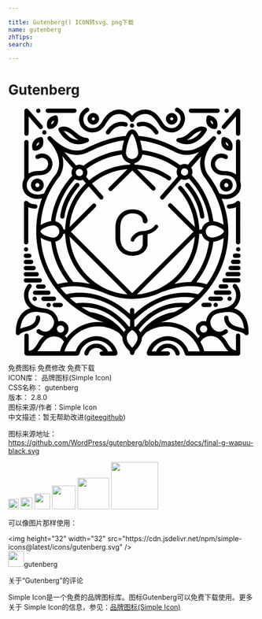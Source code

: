 ```yaml
---

title: Gutenberg() ICON转svg、png下载
name: gutenberg
zhTips: 
search: 

---
```


# Gutenberg  <small style="font-size: 60%;font-weight: 100"></small>

<div id="svg" class="svg-wrap">
<svg role="img" viewBox="0 0 24 24" xmlns="http://www.w3.org/2000/svg"><title>Gutenberg icon</title><path d="M14.439,11.358c-0.084-0.057-0.199-0.034-0.256,0.051c-0.334,0.503-1.043,0.53-1.08,0.53 c-0.007,0-0.01,0-0.017,0c-0.874,0-1.208,0.746-1.221,0.776c-0.04,0.094,0.003,0.202,0.094,0.243 c0.024,0.01,0.051,0.017,0.074,0.017c0.071,0,0.138-0.04,0.169-0.111c0.003-0.007,0.233-0.52,0.823-0.553v0.955 c-0.024,0.206-0.121,0.368-0.294,0.489c-0.179,0.125-0.418,0.189-0.712,0.189c-0.351,0-0.638-0.121-0.85-0.361 c-0.216-0.24-0.324-0.58-0.324-1.019l0.003-1.053c0.017-0.388,0.121-0.695,0.321-0.914c0.216-0.24,0.499-0.361,0.85-0.361 c0.294,0,0.533,0.064,0.712,0.189c0.179,0.125,0.28,0.297,0.297,0.52l0,0c0,0.007,0,0.017,0,0.024c0,0.128,0.105,0.233,0.233,0.233 c0.128,0,0.233-0.105,0.233-0.233c0-0.007,0-0.017,0-0.024l0,0c-0.034-0.334-0.186-0.597-0.459-0.796 C12.762,9.948,12.422,9.85,12.01,9.85c-0.489,0-0.884,0.162-1.184,0.482c-0.283,0.3-0.432,0.695-0.449,1.181l0,0l0,0 c0,0.034-0.003,0.067-0.003,0.101l0.003,0.948h-0.003c0,0.536,0.152,0.965,0.452,1.285s0.695,0.482,1.184,0.482 c0.412,0,0.752-0.098,1.026-0.297c0.25-0.182,0.398-0.422,0.449-0.719l0.01-1.059c0.307-0.074,0.725-0.243,0.989-0.641 C14.55,11.53,14.527,11.415,14.439,11.358z M17.688,0.511h2.588c0.115,0,0.209-0.094,0.209-0.209s-0.094-0.209-0.209-0.209h-2.588 c-0.115,0-0.209,0.094-0.209,0.209S17.573,0.511,17.688,0.511z M3.825,0.511h2.588c0.115,0,0.209-0.094,0.209-0.209 S6.527,0.093,6.413,0.093H3.825c-0.115,0-0.209,0.094-0.209,0.209S3.707,0.511,3.825,0.511z M20.408,2.191 c0.116,0,0.209,0.094,0.209,0.209c0,0.116-0.094,0.209-0.209,0.209c-0.116,0-0.209-0.094-0.209-0.209 C20.198,2.285,20.292,2.191,20.408,2.191z M11.99,1.533c0.116,0,0.209,0.094,0.209,0.209s-0.094,0.209-0.209,0.209 s-0.209-0.094-0.209-0.209S11.874,1.533,11.99,1.533z M8.11,2.404c0.003,0,0.007,0,0.01,0c0.786,0,1.137-0.493,1.404-0.951 c0.088-0.152,0.412-0.658,0.87-0.789c0.567-0.165,1.171,0.098,1.407,0.614c0.034,0.074,0.108,0.118,0.182,0.121 c0.003,0,0.007,0,0.01,0c0.003,0,0.007,0,0.013,0c0.074-0.003,0.148-0.047,0.182-0.121c0.236-0.516,0.84-0.779,1.407-0.614 c0.459,0.135,0.783,0.638,0.87,0.789c0.267,0.462,0.617,0.951,1.414,0.951l0,0c0.479,0,1.046-0.358,1.204-1.043 c0.132-0.567-0.111-1.08-0.641-1.339c-0.105-0.051-0.229-0.01-0.28,0.094c-0.051,0.105-0.01,0.229,0.094,0.28 c0.503,0.25,0.459,0.692,0.418,0.87c-0.081,0.351-0.391,0.722-0.8,0.722c-0.523,0-0.773-0.263-1.053-0.746 c-0.138-0.236-0.523-0.81-1.113-0.982c-0.644-0.189-1.326,0.037-1.717,0.533c-0.391-0.496-1.073-0.722-1.717-0.533 c-0.59,0.172-0.975,0.746-1.113,0.982c-0.28,0.482-0.53,0.746-1.043,0.746c-0.003,0-0.007,0-0.007,0 c-0.445-0.003-0.729-0.314-0.81-0.621c-0.04-0.145-0.125-0.641,0.442-0.978c0.098-0.057,0.132-0.186,0.071-0.287 C7.755,0.005,7.631-0.029,7.529,0.032C6.878,0.42,6.777,1.034,6.898,1.479C7.047,2.029,7.536,2.4,8.11,2.404z M11.996,22.1H12l0,0 H11.996z M3.498,2.191c0.116,0,0.209,0.094,0.209,0.209c0,0.116-0.094,0.209-0.209,0.209S3.288,2.516,3.288,2.4 C3.288,2.285,3.382,2.191,3.498,2.191z M2.911,0.096c0.116,0,0.209,0.094,0.209,0.209S3.026,0.514,2.911,0.514 S2.701,0.421,2.701,0.305S2.795,0.096,2.911,0.096z M21.15,0.096c0.116,0,0.209,0.094,0.209,0.209s-0.094,0.209-0.209,0.209 s-0.209-0.094-0.209-0.209S21.034,0.096,21.15,0.096z M22.27,13.5c0.116,0,0.209,0.094,0.209,0.209 c0,0.116-0.094,0.209-0.209,0.209c-0.116,0-0.209-0.094-0.209-0.209C22.061,13.594,22.154,13.5,22.27,13.5z M21.43,18.285 c0.116,0,0.209,0.094,0.209,0.209c0,0.116-0.094,0.209-0.209,0.209s-0.209-0.094-0.209-0.209 C21.221,18.378,21.314,18.285,21.43,18.285z M20.087,18.882c0.116,0,0.209,0.094,0.209,0.209c0,0.116-0.094,0.209-0.209,0.209 c-0.116,0-0.209-0.094-0.209-0.209C19.878,18.975,19.972,18.882,20.087,18.882z M7.674,1.088c0,0.31,0.253,0.563,0.563,0.563 c0.31,0,0.563-0.253,0.563-0.563S8.548,0.524,8.238,0.524C7.928,0.521,7.674,0.774,7.674,1.088z M8.238,0.939 c0.081,0,0.148,0.067,0.148,0.148c0,0.081-0.067,0.148-0.148,0.148c-0.081,0-0.148-0.067-0.148-0.148 C8.089,1.007,8.157,0.939,8.238,0.939z M15.829,1.651c0.31,0,0.563-0.253,0.563-0.563s-0.253-0.563-0.563-0.563 c-0.31,0-0.563,0.253-0.563,0.563S15.519,1.651,15.829,1.651z M15.829,0.939c0.081,0,0.148,0.067,0.148,0.148 c0,0.081-0.067,0.148-0.148,0.148s-0.148-0.067-0.148-0.148C15.681,1.007,15.748,0.939,15.829,0.939z M12.56,1.439 c-0.108,0.04-0.162,0.159-0.121,0.267c0.04,0.108,0.159,0.162,0.267,0.125c0.034-0.013,0.843-0.283,1.464,0.682 c0.04,0.061,0.108,0.094,0.175,0.094c0.037,0,0.078-0.01,0.111-0.034c0.098-0.061,0.125-0.192,0.064-0.287 C13.872,1.284,12.955,1.294,12.56,1.439z M11.433,1.439c-0.03-0.01-0.307-0.108-0.685-0.051c-0.351,0.051-0.854,0.25-1.272,0.901 C9.415,2.387,9.442,2.515,9.54,2.576c0.034,0.024,0.074,0.034,0.111,0.034c0.067,0,0.135-0.034,0.175-0.094 c0.617-0.965,1.427-0.695,1.464-0.682c0.108,0.04,0.226-0.017,0.267-0.125C11.598,1.601,11.541,1.479,11.433,1.439z M21.032,2.009 l1.016-1.154v1.663c0,0.115,0.094,0.209,0.209,0.209s0.209-0.094,0.209-0.209V0.305c0-0.088-0.054-0.165-0.135-0.196 s-0.172-0.007-0.229,0.057l-1.38,1.569c-0.078,0.088-0.067,0.219,0.02,0.294C20.823,2.107,20.954,2.097,21.032,2.009z M1.767,2.731 c0.115,0,0.209-0.094,0.209-0.209V0.858l1.016,1.154C3.069,2.1,3.201,2.107,3.285,2.033c0.088-0.078,0.094-0.209,0.02-0.294 l-1.38-1.572C1.868,0.103,1.777,0.079,1.696,0.109C1.615,0.14,1.561,0.217,1.561,0.305v2.217C1.561,2.636,1.652,2.731,1.767,2.731z  M16.497,2.937c-0.098-0.007-0.189,0.061-0.213,0.155c-0.024,0.098,0.024,0.199,0.111,0.24c0.331,0.155,0.631,0.216,0.901,0.216 c0.516,0,0.928-0.226,1.215-0.462c0.459-0.378,0.695-0.854,0.705-0.874c0.047-0.098,0.013-0.216-0.081-0.27 c-0.213-0.125-0.58-0.202-1.14,0.138c-0.28,0.172-0.496,0.378-0.533,0.415C16.949,2.947,16.521,2.937,16.497,2.937z M17.742,2.805 c0.003-0.003,0.007-0.007,0.01-0.01c0.159-0.159,0.607-0.526,0.958-0.543c-0.101,0.145-0.253,0.341-0.459,0.513 c-0.304,0.25-0.628,0.371-0.972,0.364C17.422,3.055,17.58,2.947,17.742,2.805z M4.958,1.941C4.864,1.995,4.83,2.114,4.878,2.211 c0.01,0.02,0.246,0.496,0.705,0.874c0.287,0.236,0.695,0.462,1.215,0.462c0.273,0,0.574-0.061,0.901-0.216 c0.091-0.044,0.135-0.142,0.111-0.24C7.786,2.994,7.698,2.93,7.597,2.933c-0.017,0-0.449,0.013-0.962-0.439 C6.598,2.458,6.382,2.252,6.102,2.08C5.542,1.742,5.171,1.82,4.958,1.941z M6.355,2.805c0.159,0.142,0.317,0.246,0.462,0.324 c-0.729,0.007-1.211-0.55-1.431-0.877c0.351,0.017,0.8,0.385,0.958,0.543C6.349,2.798,6.352,2.802,6.355,2.805z M22.516,19.759 c-0.209-0.175-0.439-0.277-0.651-0.334c0.081-0.061,0.159-0.132,0.226-0.209c0.516-0.607,0.52-1.501,0.007-2.082 c-0.078-0.088-0.209-0.094-0.294-0.017c-0.088,0.078-0.094,0.209-0.017,0.294c0.375,0.425,0.368,1.083-0.013,1.535 c-0.31,0.364-0.901,0.452-1.076,0.472c-0.53,0.057-1.124,0.179-1.444,0.904c-0.051,0.111-0.081,0.236-0.088,0.371 c-0.074-0.024-0.155-0.037-0.236-0.037c-0.422,0-0.766,0.344-0.766,0.766c0,0.29,0.162,0.543,0.401,0.671 c-0.071,0.064-0.138,0.135-0.199,0.216c-0.709-0.955-1.842-1.555-3.09-1.555c-0.179,0-0.358,0.013-0.53,0.037 c1.026-0.314,1.98-0.803,2.851-1.451l0,0c1.124-0.84,2.058-1.937,2.699-3.168c0.675-1.296,1.016-2.696,1.016-4.153 c0-0.01,0-0.017,0-0.027c0-0.003,0-0.003,0-0.007s0-0.007,0-0.01c-0.007-1.184-0.27-2.25-0.644-3.168 c0.138,0.027,0.27,0.037,0.388,0.037c0.874,0,1.258-0.601,1.299-0.671l0,0c0.189-0.317,0.219-0.702,0.111-1.049 c0.003-0.01,0.003-0.024,0.003-0.037V3.284c0-0.115-0.094-0.209-0.209-0.209c-0.115,0-0.209,0.094-0.209,0.209v3.195 c-0.354-0.307-0.867-0.341-1.08-0.341c-0.412,0.003-0.668-0.061-0.857-0.385c-0.159-0.273-0.067-0.557,0.091-0.719 c0.199-0.202,0.482-0.229,0.759-0.078c0.101,0.054,0.229,0.02,0.283-0.081c0.054-0.101,0.02-0.229-0.081-0.283 c-0.439-0.243-0.931-0.182-1.258,0.148c-0.324,0.331-0.385,0.82-0.155,1.218c0.3,0.516,0.756,0.59,1.204,0.59 c0.007,0,0.01,0,0.017,0c0.135,0,0.57,0.02,0.82,0.256c0.324,0.307,0.408,0.789,0.196,1.147c0,0-0.003,0.003-0.003,0.007 c-0.017,0.03-0.418,0.712-1.538,0.354c-0.337-0.715-0.729-1.323-1.093-1.808L19.19,6.631l0.165-0.128l-0.067-0.088 c-0.719-1.204,0.111-2.487,0.543-3.03l0.243-0.277l0,0l0,0l0,0c0.074-0.088,0.067-0.219-0.02-0.294 c-0.084-0.071-0.206-0.067-0.283,0.01l0,0c-0.007,0.007-0.044,0.044-0.101,0.108c-0.375,0.381-1.839,1.731-3.259,1.026l-0.04-0.027 l-0.02-0.013c-1.272-0.685-2.527-1.08-3.725-1.181c-0.155-0.354-0.361-0.624-0.621-0.624c-0.263,0-0.469,0.273-0.628,0.634 c-1.677,0.074-3.762,1.157-3.85,1.201C6.099,4.668,4.628,3.311,4.253,2.93C4.196,2.866,4.155,2.829,4.152,2.822l0,0 c-0.078-0.078-0.199-0.081-0.283-0.01c-0.088,0.074-0.094,0.206-0.02,0.294l0,0l0,0l0,0l0.26,0.294 C4.26,3.588,4.452,3.861,4.614,4.188c0.405,0.82,0.412,1.565,0.024,2.22C4.155,7.009,3.764,7.64,3.464,8.305 c-1.13,0.368-1.535-0.321-1.552-0.351c0-0.003-0.003-0.003-0.003-0.007C1.696,7.589,1.78,7.107,2.104,6.8 c0.25-0.236,0.685-0.256,0.82-0.256h0.003c0.452,0,0.918-0.071,1.218-0.59C4.375,5.555,4.314,5.062,3.99,4.735 C3.663,4.401,3.17,4.344,2.732,4.587C2.63,4.641,2.593,4.769,2.651,4.87c0.054,0.101,0.182,0.138,0.283,0.081 c0.28-0.152,0.563-0.125,0.759,0.078C3.852,5.191,3.94,5.474,3.784,5.747C3.599,6.068,3.346,6.132,2.941,6.132 c-0.003,0-0.007,0-0.013,0c-0.186,0-0.617,0.027-0.962,0.25V3.335c0-0.115-0.094-0.209-0.209-0.209 c-0.115,0-0.209,0.094-0.209,0.209v3.509C1.318,7.255,1.305,7.758,1.541,8.163C1.564,8.207,1.709,8.45,2.033,8.632 C2.219,8.736,2.485,8.834,2.84,8.834c0.128,0,0.27-0.013,0.422-0.044c-0.364,0.978-0.547,2.031-0.553,3.178 c0,0.003,0,0.003,0,0.007v0.003c0,0.01,0,0.02,0,0.027c0,2.072,0.729,4.106,2.051,5.729c1.171,1.437,2.763,2.503,4.528,3.047 c-0.186-0.027-0.375-0.04-0.563-0.04c-1.238,0-2.362,0.59-3.07,1.532c-0.057-0.074-0.121-0.145-0.192-0.206 c0.223-0.135,0.375-0.378,0.375-0.658c0-0.422-0.344-0.766-0.766-0.766c-0.078,0-0.152,0.013-0.223,0.034 c-0.01-0.132-0.04-0.256-0.088-0.368c-0.324-0.725-0.914-0.847-1.444-0.904c-0.175-0.02-0.766-0.108-1.076-0.472 c-0.391-0.442-0.398-1.1-0.024-1.525c0.078-0.088,0.067-0.219-0.017-0.294c-0.088-0.078-0.219-0.067-0.294,0.017 c-0.509,0.58-0.506,1.474,0.007,2.082c0.067,0.081,0.145,0.148,0.226,0.209c-0.213,0.057-0.442,0.162-0.651,0.334 c-0.496,0.408-0.749,1.09-0.756,2.018c-0.017,0.084,0.02,0.172,0.094,0.219c0.034,0.02,0.071,0.03,0.108,0.03 c0.013,0,0.03-0.003,0.044-0.007h0.003c0.007,0,0.01-0.003,0.017-0.007c0.01-0.003,0.024-0.007,0.034-0.013 c0.003,0,0.003-0.003,0.007-0.003c0.034-0.02,0.064-0.047,0.084-0.081c0.081-0.105,0.415-0.236,0.692-0.294 c1.083-0.236,1.309-0.968,1.275-1.319c-0.01-0.115-0.111-0.199-0.226-0.189c-0.115,0.01-0.199,0.111-0.189,0.226 c0,0.003,0.003,0.064-0.017,0.155c-0.051,0.209-0.236,0.57-0.931,0.722c-0.003,0-0.003,0-0.007,0 c-0.081,0.017-0.324,0.074-0.55,0.179c0.061-0.601,0.253-1.039,0.58-1.312c0.503-0.418,1.167-0.3,1.174-0.297 c0.024,0.003,0.044,0.003,0.064,0c0.111,0.024,0.206,0.037,0.277,0.044c0.557,0.061,0.897,0.182,1.11,0.658 c0.165,0.375-0.047,0.806-0.334,1.022c-0.145,0.111-0.533,0.331-0.968-0.027c-0.088-0.074-0.219-0.061-0.294,0.027 c-0.074,0.088-0.061,0.219,0.027,0.294c0.196,0.162,0.415,0.256,0.641,0.283c-0.29,0.236-0.486,0.533-0.574,0.688 c-0.283,0.489-0.513,0.752-0.894,0.756v-1.461c0-0.115-0.094-0.209-0.209-0.209s-0.209,0.094-0.209,0.209v1.694 c0,0.084,0.051,0.155,0.121,0.189c0.037,0.027,0.081,0.047,0.128,0.047h4.858c0.074,0,0.135-0.037,0.175-0.094 c0.027-0.027,0.051-0.061,0.061-0.101c0.192-0.746,0.864-1.265,1.633-1.265c0.688,0,1.299,0.418,1.559,1.043H9.652 c-0.182-0.449-0.621-0.749-1.117-0.749c-0.543,0-1.022,0.368-1.167,0.891c-0.03,0.111,0.037,0.226,0.145,0.256 c0.111,0.03,0.226-0.037,0.256-0.145c0.094-0.344,0.408-0.584,0.763-0.584c0.263,0,0.499,0.128,0.644,0.331H9.054 c-0.115,0-0.209,0.094-0.209,0.209s0.094,0.209,0.209,0.209h0.422C9.483,23.997,9.493,24,9.5,24c0.01,0,0.02,0,0.027-0.003h0.837 c0.115,0,0.209-0.094,0.209-0.209c0-0.01,0-0.02-0.003-0.03c0.003-0.027,0.003-0.057-0.003-0.088 c-0.246-0.914-1.083-1.552-2.031-1.552c-0.918,0-1.724,0.594-2.004,1.461h-1.09c0.088-0.28,0.206-0.54,0.354-0.783 c0.01-0.013,0.017-0.027,0.027-0.04c0.617-0.968,1.697-1.589,2.895-1.589c0.709,0,1.39,0.216,1.967,0.621 c0.017,0.01,0.034,0.02,0.051,0.024c0.088,0.105,0.175,0.216,0.26,0.331c0.02,0.027,0.037,0.054,0.057,0.081 c-0.02,0.428,0.213,0.877,0.695,1.336c0.017,0.051,0.034,0.094,0.044,0.128v0.044c0,0.115,0.094,0.209,0.209,0.209 c0.098,0,0.175-0.064,0.199-0.155l0,0c0-0.003,0.03-0.105,0.091-0.273c0.435-0.425,0.651-0.84,0.648-1.242 c0.027-0.04,0.057-0.084,0.088-0.125c0.094-0.128,0.192-0.253,0.294-0.371c0.574-0.398,1.245-0.607,1.947-0.607 c1.512,0,2.834,0.985,3.273,2.412h-1.09c-0.277-0.867-1.083-1.461-2.004-1.461c-0.948,0-1.781,0.638-2.031,1.552 c-0.01,0.034-0.01,0.067,0,0.101c0,0.007,0,0.01,0,0.017c0,0.115,0.094,0.209,0.209,0.209h1.829c0.115,0,0.209-0.094,0.209-0.209 s-0.094-0.209-0.209-0.209h-0.665c0.145-0.202,0.381-0.331,0.644-0.331c0.361,0,0.675,0.243,0.766,0.594 c0.024,0.094,0.108,0.155,0.202,0.155c0.017,0,0.034-0.003,0.051-0.007c0.111-0.027,0.179-0.142,0.152-0.253 c-0.138-0.533-0.617-0.908-1.171-0.908c-0.493,0-0.931,0.3-1.117,0.749h-0.422c0.256-0.624,0.87-1.043,1.559-1.043 c0.769,0,1.441,0.52,1.633,1.265c0.003,0.017,0.013,0.034,0.02,0.051c0.027,0.084,0.105,0.145,0.199,0.145h4.95 c0.115,0,0.209-0.094,0.209-0.209c0-0.003,0-0.01,0-0.013s0-0.01,0-0.013v-0.04c0.003-0.02,0.003-0.04,0.003-0.061 c0-0.003,0-0.007-0.003-0.01v-1.582c0-0.115-0.094-0.209-0.209-0.209s-0.209,0.094-0.209,0.209v1.417 c-0.351-0.027-0.57-0.287-0.84-0.752c-0.088-0.148-0.27-0.428-0.54-0.658c0.186-0.04,0.364-0.128,0.53-0.267 c0.088-0.074,0.101-0.206,0.027-0.294s-0.206-0.101-0.294-0.027c-0.432,0.358-0.82,0.138-0.968,0.027 c-0.287-0.216-0.499-0.651-0.334-1.022c0.213-0.476,0.553-0.601,1.11-0.658c0.071-0.007,0.165-0.02,0.277-0.044 c0.02,0.003,0.044,0.003,0.067,0c0.007,0,0.665-0.121,1.171,0.297c0.331,0.273,0.526,0.712,0.584,1.316 c-0.229-0.108-0.476-0.165-0.553-0.182c-0.003,0-0.003,0-0.007,0c-0.692-0.152-0.881-0.509-0.931-0.719 c-0.02-0.088-0.02-0.148-0.017-0.155c0.01-0.115-0.074-0.216-0.189-0.226c-0.115-0.01-0.216,0.074-0.226,0.189 c-0.034,0.354,0.192,1.083,1.279,1.319c0.28,0.061,0.634,0.199,0.698,0.304c0,0,0,0.003,0.003,0.003 c0.01,0.013,0.02,0.027,0.03,0.037c0.003,0.003,0.007,0.003,0.01,0.007c0.01,0.007,0.02,0.017,0.03,0.02 c0.003,0.003,0.01,0.007,0.013,0.007c0.01,0.007,0.02,0.01,0.03,0.013c0.003,0,0.01,0.003,0.013,0.003 c0.013,0.003,0.03,0.007,0.047,0.007l0,0c0.013,0,0.024,0,0.037-0.003c0.003,0,0.007,0,0.01-0.003 c0.01-0.003,0.02-0.007,0.034-0.01h0.003c0.01-0.003,0.017-0.01,0.027-0.013l0.003-0.003c0.007-0.003,0.013-0.01,0.017-0.013 c0.003-0.003,0.01-0.007,0.013-0.013c0.003-0.003,0.01-0.01,0.013-0.013c0.003-0.007,0.01-0.01,0.013-0.017s0.007-0.01,0.01-0.017 c0.003-0.007,0.007-0.01,0.01-0.017s0.003-0.013,0.007-0.02c0.003-0.007,0.003-0.013,0.007-0.02c0-0.007,0.003-0.013,0.003-0.017 c0-0.007,0.003-0.013,0.003-0.024V21.82C23.275,20.866,23.019,20.174,22.516,19.759z M5.009,23.575H2.813 c0.186-0.189,0.317-0.415,0.418-0.59c0.088-0.152,0.412-0.658,0.87-0.789c0.54-0.159,1.046,0.027,1.296,0.455 C5.232,22.937,5.1,23.248,5.009,23.575z M5.066,21.763c-0.192,0-0.348-0.155-0.348-0.348s0.155-0.348,0.348-0.348 c0.192,0,0.348,0.155,0.348,0.348C5.414,21.608,5.255,21.763,5.066,21.763z M17.435,19.128L17.435,19.128l0.03,0.037L17.435,19.128 z M17.442,18.919c-1.97-0.229-3.394,0.617-4.244,1.366c-0.368,0.324-0.658,0.658-0.877,0.941c-0.04-0.027-0.078-0.054-0.111-0.071 v-0.594c1.596-1.603,3.182-2.082,4.234-2.2c0.698-0.078,1.262-0.013,1.599,0.051C17.85,18.592,17.651,18.76,17.442,18.919z M19.915,15.977c-0.202,0.388-0.435,0.759-0.692,1.117c-0.267-0.084-0.601-0.162-1.002-0.199c0.894-1.134,1.461-2.487,1.643-3.914 c0.29-0.034,0.692-0.159,0.999-0.358C20.782,13.794,20.465,14.921,19.915,15.977z M18.495,12.212l0.243-0.01 c0.081,0.361,0.354,0.651,0.712,0.749c-0.189,1.444-0.789,2.807-1.748,3.92c-0.462,0-0.999,0.054-1.606,0.186 C17.513,15.903,18.437,14.165,18.495,12.212z M14.53,17.542c-0.135,0.054-0.229,0.098-0.277,0.118 c-0.56,0.223-1.161,0.368-1.788,0.415l5.597-5.597C17.894,14.732,16.49,16.642,14.53,17.542z M20.883,11.986 c-0.007,0.189-0.523,0.496-0.978,0.57c-0.064,0.01-0.128,0.017-0.189,0.017c-0.081,0-0.159-0.017-0.229-0.047 c-0.213-0.091-0.361-0.3-0.361-0.543c0-0.243,0.148-0.452,0.361-0.543c0.071-0.03,0.148-0.047,0.229-0.047 c0.061,0,0.125,0.007,0.189,0.017c0.455,0.074,0.968,0.381,0.978,0.567C20.883,11.979,20.883,11.982,20.883,11.986z M18.93,6.648 l0.088,0.118l0,0c0.766,1.022,1.663,2.605,1.835,4.575c-0.304-0.196-0.702-0.321-0.989-0.354c-0.216-1.707-0.975-3.249-2.099-4.44 c0.047-0.098,0.074-0.209,0.074-0.324c0-0.155-0.047-0.3-0.125-0.418l0.958-1.093C18.491,5.406,18.579,6.064,18.93,6.648z M16.133,4.283l0.044,0.03L16.2,4.327c0.334,0.169,0.692,0.253,1.063,0.253c0.391,0,0.8-0.094,1.211-0.283l-1.08,1.231 c-0.098-0.047-0.206-0.071-0.324-0.071c-0.152,0-0.29,0.044-0.408,0.118c-1.063-0.776-2.321-1.292-3.691-1.461 c-0.034-0.246-0.101-0.597-0.202-0.941C13.852,3.294,14.982,3.666,16.133,4.283z M17.422,6.223c0,0.152-0.101,0.283-0.24,0.331 c-0.034,0.01-0.071,0.017-0.108,0.017c-0.01,0-0.024,0-0.034,0c-0.155-0.013-0.28-0.132-0.307-0.28 c-0.003-0.02-0.007-0.044-0.007-0.064c0-0.024,0.003-0.044,0.007-0.067c0.03-0.152,0.159-0.27,0.317-0.28c0.007,0,0.017,0,0.024,0 s0.013,0,0.02,0c0.155,0.01,0.287,0.121,0.321,0.27c0.003,0.02,0.007,0.037,0.007,0.057C17.418,6.209,17.422,6.216,17.422,6.223z M12.988,4.539c1.255,0.165,2.416,0.644,3.398,1.353c-0.051,0.101-0.078,0.213-0.078,0.334c0,0.152,0.044,0.29,0.121,0.412 l-1.68,1.916c-0.078,0.088-0.067,0.219,0.02,0.294c0.04,0.034,0.088,0.051,0.138,0.051c0.057,0,0.115-0.024,0.159-0.071 l1.677-1.913c0.101,0.051,0.213,0.078,0.334,0.078c0.155,0,0.297-0.047,0.415-0.125c1.046,1.12,1.751,2.557,1.96,4.15 c-0.361,0.101-0.641,0.398-0.715,0.769l-0.24,0.01c-0.051-1.542-0.648-3.013-1.69-4.157c-0.078-0.084-0.209-0.091-0.294-0.013 c-0.084,0.078-0.091,0.209-0.013,0.294c0.918,1.005,1.464,2.281,1.569,3.63l-2.244-2.237c-0.081-0.081-0.213-0.081-0.294,0 c-0.081,0.081-0.081,0.213,0,0.294l2.409,2.409l-5.938,5.938l-5.938-5.938l2.389-2.389c0.081-0.081,0.081-0.213,0-0.294 c-0.081-0.081-0.213-0.081-0.294,0L5.944,11.55c0.118-1.535,0.806-2.915,1.856-3.92l1.046,1.194 c0.04,0.047,0.098,0.071,0.159,0.071c0.047,0,0.098-0.017,0.138-0.051c0.088-0.078,0.094-0.209,0.02-0.294L8.113,7.353 c0.945-0.789,2.129-1.299,3.428-1.397L9.76,7.721c-0.081,0.081-0.081,0.213,0,0.294c0.04,0.04,0.094,0.061,0.148,0.061 s0.105-0.02,0.148-0.061l1.957-1.937l1.9,1.9c0.081,0.081,0.213,0.081,0.294,0c0.081-0.081,0.081-0.213,0-0.294l-1.727-1.727 c1.07,0.081,2.088,0.439,2.976,1.049c0.094,0.064,0.226,0.04,0.29-0.054c0.064-0.094,0.04-0.226-0.054-0.29 c-1.026-0.705-2.22-1.097-3.468-1.134V5.379C12.614,5.285,12.928,4.951,12.988,4.539z M6.892,7.046 c0.118,0,0.229-0.027,0.327-0.074l0.3,0.344c-1.191,1.137-1.95,2.719-2.011,4.477l-0.169-0.01 c-0.081-0.395-0.388-0.705-0.783-0.786c0.206-1.562,0.894-2.972,1.906-4.079C6.588,6.999,6.733,7.046,6.892,7.046z M6.544,6.284 c0-0.017,0-0.03,0.003-0.047c0-0.01,0.003-0.017,0.003-0.027c0.03-0.148,0.159-0.263,0.314-0.273c0.007,0,0.013,0,0.017,0 s0.003,0,0.007,0c0.159,0,0.294,0.108,0.334,0.256c0.007,0.03,0.013,0.061,0.013,0.091c0,0.024-0.003,0.047-0.007,0.071 c-0.03,0.148-0.159,0.263-0.314,0.273c-0.01,0-0.017,0-0.027,0c-0.044,0-0.088-0.01-0.125-0.024 C6.639,6.557,6.544,6.429,6.544,6.284z M5.336,12.201l0.172,0.01c0.057,1.957,0.985,3.698,2.406,4.852 c-0.611-0.135-1.147-0.189-1.613-0.192c-0.951-1.11-1.555-2.466-1.744-3.904C4.945,12.886,5.252,12.586,5.336,12.201z M5.94,12.478 l5.597,5.597C8.555,17.849,6.166,15.461,5.94,12.478z M11.43,4.077c0.091-0.631,0.401-1.474,0.563-1.542 c0.186,0.071,0.472,0.945,0.56,1.538C12.57,4.192,12.58,4.3,12.58,4.388c0,0.037-0.003,0.071-0.01,0.105 c-0.051,0.273-0.29,0.482-0.58,0.482s-0.53-0.209-0.58-0.482c-0.007-0.034-0.01-0.071-0.01-0.105 C11.403,4.296,11.413,4.192,11.43,4.077z M11.794,5.376v0.145c-1.505,0.047-2.881,0.611-3.961,1.515L7.536,6.695 C7.614,6.577,7.661,6.432,7.661,6.28c0-0.128-0.034-0.25-0.088-0.354c0.989-0.725,2.159-1.215,3.431-1.387 C11.062,4.958,11.382,5.295,11.794,5.376z M6.642,4.58c0.371,0,0.729-0.084,1.066-0.253c0.02-0.01,1.947-1.012,3.505-1.147 c-0.101,0.341-0.169,0.695-0.202,0.938C9.625,4.29,8.346,4.826,7.276,5.622C7.162,5.555,7.033,5.518,6.892,5.518 c-0.118,0-0.229,0.027-0.327,0.074L5.431,4.3C5.846,4.485,6.251,4.58,6.642,4.58z M4.958,6.668l0.017-0.024 c0.351-0.58,0.439-1.242,0.263-1.937l1.012,1.157C6.173,5.983,6.126,6.128,6.126,6.28c0,0.111,0.024,0.216,0.067,0.314 c-1.103,1.188-1.846,2.713-2.058,4.4c-0.3,0.047-0.698,0.175-0.999,0.368C3.255,9.58,3.852,8.038,4.958,6.668z M3.12,11.979 c0.007-0.196,0.55-0.466,0.978-0.553c0.094-0.02,0.182-0.03,0.256-0.03c0.057,0,0.108,0.007,0.162,0.024 c0.246,0.071,0.428,0.297,0.428,0.567s-0.182,0.496-0.428,0.567c-0.051,0.013-0.105,0.024-0.162,0.024 c-0.078,0-0.165-0.01-0.256-0.03c-0.428-0.091-0.972-0.361-0.978-0.557C3.12,11.982,3.12,11.982,3.12,11.979z M3.14,12.6 c0.3,0.196,0.702,0.324,0.999,0.371c0.179,1.431,0.746,2.787,1.643,3.92c-0.401,0.037-0.736,0.111-1.005,0.196 C3.808,15.758,3.248,14.222,3.14,12.6z M5.077,17.478c-0.01-0.013-0.02-0.024-0.03-0.037c1.016-0.28,2.126-0.132,2.905,0.054 c0.941,0.226,1.63,0.553,1.636,0.557l0.003-0.007c0.746,0.297,1.559,0.462,2.409,0.462c0.847,0,1.657-0.162,2.399-0.459l0,0 c0,0,0.007-0.003,0.02-0.01c0.088-0.037,0.179-0.074,0.263-0.115c0.287-0.118,0.769-0.294,1.35-0.432 c0.786-0.189,1.9-0.337,2.915-0.054c-0.175,0.216-0.358,0.422-0.553,0.621c-0.283-0.078-1.005-0.226-1.98-0.121 c-1.059,0.115-2.618,0.567-4.211,2.038v-0.368c0-0.115-0.094-0.209-0.209-0.209c-0.115,0-0.209,0.094-0.209,0.209v0.348 c-1.582-1.454-3.134-1.903-4.187-2.018c-0.999-0.108-1.731,0.054-1.997,0.128C5.424,17.883,5.245,17.684,5.077,17.478z M5.964,18.416c0.337-0.067,0.908-0.135,1.619-0.054c1.873,0.209,3.31,1.279,4.211,2.176v0.611 c-0.03,0.017-0.064,0.037-0.101,0.064c-0.219-0.28-0.506-0.607-0.867-0.924c-0.85-0.752-2.281-1.603-4.258-1.366v0.003 C6.359,18.764,6.156,18.595,5.964,18.416z M11.204,21.723c-0.395-0.506-0.827-0.887-1.258-1.174l0.003-0.01 c-0.01-0.003-0.02-0.007-0.03-0.007c-0.719-0.469-1.441-0.675-2.021-0.759c-0.273-0.142-0.543-0.3-0.803-0.472 c1.272-0.037,2.426,0.395,3.445,1.289c0.351,0.307,0.628,0.624,0.837,0.897C11.312,21.557,11.254,21.635,11.204,21.723z M12.212,22.988c-0.051,0.061-0.105,0.121-0.165,0.182c-0.013,0.013-0.03,0.03-0.047,0.044l-0.003,0.003l-0.003,0.003v-0.007 c-0.007-0.007-0.017-0.013-0.024-0.024c-0.067-0.064-0.125-0.128-0.179-0.192c-0.246-0.294-0.354-0.567-0.317-0.816 c0.003-0.02,0.007-0.04,0.013-0.061c0.027-0.108,0.078-0.202,0.138-0.283c0.051-0.067,0.108-0.125,0.165-0.175 c0.051-0.044,0.101-0.081,0.145-0.111c0.02-0.013,0.037-0.024,0.054-0.034c0,0,0.003,0,0.003-0.003h0.003 c0.024,0.013,0.047,0.03,0.078,0.051c0.04,0.027,0.088,0.064,0.135,0.105c0.061,0.054,0.121,0.118,0.172,0.189 c0.061,0.088,0.111,0.186,0.132,0.297c0,0.007,0.003,0.017,0.007,0.024C12.557,22.424,12.452,22.694,12.212,22.988z M13.036,21.466 c-0.007,0.007-0.013,0.013-0.017,0.02c-0.078,0.088-0.148,0.175-0.213,0.26c-0.051-0.088-0.108-0.169-0.169-0.24 c0.209-0.273,0.493-0.601,0.85-0.914c1.012-0.891,2.163-1.323,3.425-1.292c-0.263,0.172-0.533,0.334-0.81,0.476 C14.658,19.995,13.67,20.744,13.036,21.466z M18.923,21.068c0.192,0,0.348,0.155,0.348,0.348s-0.155,0.348-0.348,0.348 s-0.348-0.155-0.348-0.348C18.576,21.227,18.731,21.068,18.923,21.068z M19.976,22.151c0.459,0.135,0.783,0.638,0.87,0.789 c0.108,0.189,0.253,0.439,0.466,0.634H18.98c-0.088-0.317-0.213-0.617-0.371-0.894C18.866,22.222,19.439,21.993,19.976,22.151z M2.199,7.495c0,0.341,0.277,0.621,0.621,0.621S3.44,7.839,3.44,7.495c0-0.341-0.277-0.621-0.621-0.621S2.199,7.154,2.199,7.495z M3.022,7.495c0,0.111-0.091,0.202-0.202,0.202c-0.111,0-0.202-0.091-0.202-0.202s0.091-0.202,0.202-0.202 C2.931,7.292,3.022,7.384,3.022,7.495z M21.737,7.495c0-0.341-0.277-0.621-0.621-0.621c-0.341,0-0.621,0.277-0.621,0.621 c0,0.341,0.277,0.621,0.621,0.621S21.737,7.839,21.737,7.495z M20.914,7.495c0-0.111,0.091-0.202,0.202-0.202 s0.202,0.091,0.202,0.202s-0.091,0.202-0.202,0.202C21.005,7.701,20.914,7.61,20.914,7.495z M22.334,9.04 c-0.078-0.03-0.169-0.013-0.229,0.047c-0.273,0.28-0.722,0.27-0.729,0.27c-0.003,0-0.007,0-0.007,0 c-0.111,0-0.202,0.088-0.209,0.199c-0.003,0.115,0.084,0.213,0.199,0.216c0.02,0,0.351,0.01,0.688-0.145v3.404 c0,0.115,0.094,0.209,0.209,0.209s0.209-0.094,0.209-0.209V9.232C22.462,9.148,22.412,9.07,22.334,9.04z M1.73,13.241 c0.115,0,0.209-0.094,0.209-0.209V9.627c0.337,0.155,0.668,0.145,0.688,0.145c0.115-0.003,0.206-0.101,0.199-0.216 C2.823,9.442,2.725,9.351,2.61,9.357c-0.003,0-0.455,0.01-0.729-0.27C1.821,9.027,1.733,9.01,1.652,9.04 C1.574,9.07,1.524,9.148,1.524,9.232v3.802C1.52,13.15,1.615,13.241,1.73,13.241z M22.499,16.712c0-0.115-0.094-0.209-0.209-0.209 h-1.35c-0.115,0-0.209,0.094-0.209,0.209s0.094,0.209,0.209,0.209h1.35C22.405,16.922,22.499,16.83,22.499,16.712z M21.099,17.512 c0.115,0,0.209-0.094,0.209-0.209s-0.094-0.209-0.209-0.209h-0.52c-0.115,0-0.209,0.094-0.209,0.209s0.094,0.209,0.209,0.209 H21.099z M21.605,17.897c0-0.115-0.094-0.209-0.209-0.209h-1.289c-0.115,0-0.209,0.094-0.209,0.209s0.094,0.209,0.209,0.209h1.289 C21.511,18.106,21.605,18.015,21.605,17.897z M20.789,18.494c0-0.115-0.094-0.209-0.209-0.209h-1.009 c-0.115,0-0.209,0.094-0.209,0.209s0.094,0.209,0.209,0.209h1.009C20.694,18.703,20.789,18.609,20.789,18.494z M18.916,18.882 c-0.115,0-0.209,0.094-0.209,0.209s0.094,0.209,0.209,0.209h0.574c0.115,0,0.209-0.094,0.209-0.209s-0.094-0.209-0.209-0.209 H18.916z M22.29,15.312h-0.752c-0.115,0-0.209,0.094-0.209,0.209c0,0.115,0.094,0.209,0.209,0.209h0.752 c0.115,0,0.209-0.094,0.209-0.209C22.499,15.407,22.405,15.312,22.29,15.312z M22.29,15.909h-1.049 c-0.115,0-0.209,0.094-0.209,0.209s0.094,0.209,0.209,0.209h1.049c0.115,0,0.209-0.094,0.209-0.209S22.405,15.909,22.29,15.909z M22.29,14.121h-0.334c-0.115,0-0.209,0.094-0.209,0.209s0.094,0.209,0.209,0.209h0.334c0.115,0,0.209-0.094,0.209-0.209 C22.499,14.216,22.405,14.121,22.29,14.121z M22.29,14.718h-0.513c-0.115,0-0.209,0.094-0.209,0.209 c0,0.115,0.094,0.209,0.209,0.209h0.513c0.115,0,0.209-0.094,0.209-0.209C22.499,14.813,22.405,14.718,22.29,14.718z M1.723,13.511 c0.116,0,0.209,0.094,0.209,0.209c0,0.116-0.094,0.209-0.209,0.209c-0.116,0-0.209-0.094-0.209-0.209 C1.514,13.604,1.607,13.511,1.723,13.511z M2.566,18.291c0.116,0,0.209,0.094,0.209,0.209c0,0.116-0.094,0.209-0.209,0.209 c-0.116,0-0.209-0.094-0.209-0.209C2.357,18.385,2.451,18.291,2.566,18.291z M3.909,18.889c0.116,0,0.209,0.094,0.209,0.209 c0,0.116-0.094,0.209-0.209,0.209S3.7,19.213,3.7,19.098C3.7,18.982,3.794,18.889,3.909,18.889z M1.703,16.928h1.35 c0.115,0,0.209-0.094,0.209-0.209S3.167,16.51,3.052,16.51h-1.35c-0.115,0-0.209,0.094-0.209,0.209 C1.493,16.837,1.588,16.928,1.703,16.928z M3.413,17.104h-0.52c-0.115,0-0.209,0.094-0.209,0.209s0.094,0.209,0.209,0.209h0.52 c0.115,0,0.209-0.094,0.209-0.209C3.622,17.198,3.528,17.104,3.413,17.104z M3.886,17.698H2.597c-0.115,0-0.209,0.094-0.209,0.209 s0.094,0.209,0.209,0.209h1.289c0.115,0,0.209-0.094,0.209-0.209C4.095,17.789,4,17.698,3.886,17.698z M4.422,18.291H3.413 c-0.115,0-0.209,0.094-0.209,0.209s0.094,0.209,0.209,0.209h1.009c0.115,0,0.209-0.094,0.209-0.209 C4.631,18.386,4.537,18.291,4.422,18.291z M4.294,19.098c0,0.115,0.094,0.209,0.209,0.209h0.574c0.115,0,0.209-0.094,0.209-0.209 s-0.094-0.209-0.209-0.209H4.503C4.388,18.889,4.294,18.983,4.294,19.098z M1.703,15.737h0.752c0.115,0,0.209-0.094,0.209-0.209 c0-0.115-0.094-0.209-0.209-0.209H1.703c-0.115,0-0.209,0.094-0.209,0.209C1.493,15.643,1.588,15.737,1.703,15.737z M1.703,16.335 h1.049c0.115,0,0.209-0.094,0.209-0.209s-0.094-0.209-0.209-0.209H1.703c-0.115,0-0.209,0.094-0.209,0.209 S1.588,16.335,1.703,16.335z M1.703,14.546h0.334c0.115,0,0.209-0.094,0.209-0.209c0-0.115-0.094-0.209-0.209-0.209H1.703 c-0.115,0-0.209,0.094-0.209,0.209S1.588,14.546,1.703,14.546z M1.703,15.14h0.513c0.115,0,0.209-0.094,0.209-0.209 c0-0.115-0.094-0.209-0.209-0.209H1.703c-0.115,0-0.209,0.094-0.209,0.209C1.493,15.049,1.588,15.14,1.703,15.14z M11.996,23.217 L11.996,23.217c0.003-0.003,0-0.003,0-0.007V23.217z M21.484,4.175C21.487,4.175,21.487,4.175,21.484,4.175 c0.094,0,0.179-0.064,0.202-0.159c0.074-0.297,0.044-0.55-0.098-0.759C21.362,2.92,20.947,2.856,20.9,2.849 c-0.108-0.013-0.209,0.054-0.233,0.162c-0.078,0.354-0.034,0.638,0.135,0.847C21.052,4.161,21.443,4.172,21.484,4.175z M21.248,3.493c0.04,0.064,0.064,0.138,0.064,0.226c-0.061-0.024-0.128-0.061-0.175-0.121c-0.054-0.067-0.081-0.155-0.081-0.267 C21.123,3.365,21.197,3.419,21.248,3.493z M20.128,1.159c-0.226-0.337-0.641-0.401-0.688-0.408 c-0.108-0.013-0.209,0.054-0.233,0.162c-0.078,0.354-0.034,0.638,0.135,0.847c0.243,0.304,0.634,0.314,0.678,0.314l0,0 c0.094,0,0.179-0.064,0.202-0.159C20.3,1.624,20.269,1.368,20.128,1.159z M19.672,1.499c-0.054-0.067-0.081-0.155-0.081-0.267 c0.071,0.034,0.145,0.088,0.192,0.162c0.04,0.064,0.064,0.138,0.064,0.226C19.787,1.597,19.719,1.56,19.672,1.499z M3.133,2.849 C3.086,2.856,2.674,2.92,2.445,3.257C2.307,3.466,2.273,3.719,2.347,4.016C2.371,4.107,2.455,4.175,2.55,4.175l0,0 c0.044,0,0.435-0.01,0.678-0.314C3.396,3.652,3.44,3.365,3.363,3.014C3.342,2.906,3.241,2.836,3.133,2.849z M2.907,3.598 C2.86,3.659,2.792,3.696,2.728,3.719c0-0.088,0.024-0.165,0.064-0.226c0.051-0.074,0.125-0.128,0.192-0.162 C2.985,3.443,2.958,3.531,2.907,3.598z M4.564,0.75C4.517,0.757,4.105,0.821,3.875,1.159C3.737,1.368,3.703,1.621,3.778,1.918 C3.801,2.009,3.886,2.076,3.98,2.076l0,0c0.044,0,0.435-0.01,0.678-0.314c0.169-0.209,0.213-0.496,0.135-0.847 C4.77,0.808,4.672,0.737,4.564,0.75z M4.334,1.499C4.287,1.56,4.22,1.597,4.156,1.621c0-0.088,0.024-0.165,0.064-0.226 C4.27,1.321,4.344,1.267,4.412,1.233C4.412,1.344,4.388,1.432,4.334,1.499z M18.579,10.562c0.013,0.108,0.101,0.186,0.206,0.186 c0.007,0,0.017,0,0.024,0c0.115-0.013,0.196-0.118,0.182-0.233c-0.209-1.822-1.454-3.111-1.508-3.165 c-0.081-0.081-0.213-0.084-0.294-0.003c-0.081,0.081-0.084,0.213-0.003,0.294C17.199,7.653,18.387,8.885,18.579,10.562z M5.218,10.744c0.007,0,0.017,0,0.024,0c0.105,0,0.196-0.078,0.206-0.186C5.64,8.882,6.828,7.65,6.838,7.64 c0.081-0.081,0.078-0.216-0.003-0.294C6.753,7.265,6.618,7.265,6.541,7.35c-0.054,0.054-1.296,1.343-1.508,3.165 C5.023,10.629,5.104,10.73,5.218,10.744z"/></svg>
</div>
<detail full-name='gutenberg'></detail>

<div class="detail-page">
<p>
<span><span class="badge-success badge">免费图标</span> <span class="badge-success badge">免费修改</span>  <span class="badge-success badge">免费下载</span> </span>
<br/>
<span>
ICON库：
<span class="badge-secondary badge">品牌图标(Simple Icon)</span> 
</span>
<br/>
<span>
CSS名称：
<span class="badge-secondary badge">gutenberg</span> 
</span>

<br/>
<span>
版本：
<span class="badge-secondary badge">2.8.0</span> 
</span>
<br/>
<span>图标来源/作者：<span class="badge-light badge">Simple Icon</span></span> 
<br/>
<span class="zh-detail">中文描述：暂无<span class="help-link"><span>帮助改进</span>(<a href="https://gitee.com/liuwave/icon-helper/edit/master/json/brands/gutenberg.json" target="_blank" rel="noopener noreferrer">gitee</a><a href="https://github.com/liuwave/icon-helper/edit/master/json/brands/gutenberg.json" target="_blank" rel="noopener noreferrer">github</a></span>)</span><br/>
</p>
</div><div class="description description alert alert-light"><p>图标来源地址：<a href="https://github.com/WordPress/gutenberg/blob/master/docs/final-g-wapuu-black.svg" target="_blank" rel="noopener noreferrer">https://github.com/WordPress/gutenberg/blob/master/docs/final-g-wapuu-black.svg</a></p></div>
<div class="alert alert-dark">
<img height="21" width="21" src="https://cdn.jsdelivr.net/npm/simple-icons@latest/icons/gutenberg.svg" />
<img height="24" width="24" src="https://cdn.jsdelivr.net/npm/simple-icons@latest/icons/gutenberg.svg" />
<img height="32" width="32" src="https://cdn.jsdelivr.net/npm/simple-icons@latest/icons/gutenberg.svg" />
<img height="48" width="48" src="https://cdn.jsdelivr.net/npm/simple-icons@latest/icons/gutenberg.svg" />
<img height="64" width="64" src="https://cdn.jsdelivr.net/npm/simple-icons@latest/icons/gutenberg.svg" />
<img height="96" width="96" src="https://cdn.jsdelivr.net/npm/simple-icons@latest/icons/gutenberg.svg" />

</div>
<div>
  <p>可以像图片那样使用：    
  </p>
  <div class="alert alert-primary" style="font-size: 14px">
    &lt;img height="32" width="32" src="https://cdn.jsdelivr.net/npm/simple-icons@latest/icons/gutenberg.svg" /&gt;
    <copy-btn content='<img height="32" width="32" src="https://cdn.jsdelivr.net/npm/simple-icons@latest/icons/gutenberg.svg" />'></copy-btn>
  </div>
  <div class="alert alert-secondary">
    <img height="32" width="32" src="https://cdn.jsdelivr.net/npm/simple-icons@latest/icons/gutenberg.svg" />gutenberg
    <copy-btn content="gutenberg" btn-title="复制图标名称"></copy-btn>
  </div>
</div>

<Vssue title="关于“Gutenberg”的评论" >关于“Gutenberg”的评论</Vssue>


<div><p>Simple Icon是一个免费的品牌图标库。图标Gutenberg可以免费下载使用。更多关于  Simple Icon的信息，参见：<a target="_blank" href="https://iconhelper.cn/brands.html">品牌图标(Simple Icon)</a>
</p></div>
